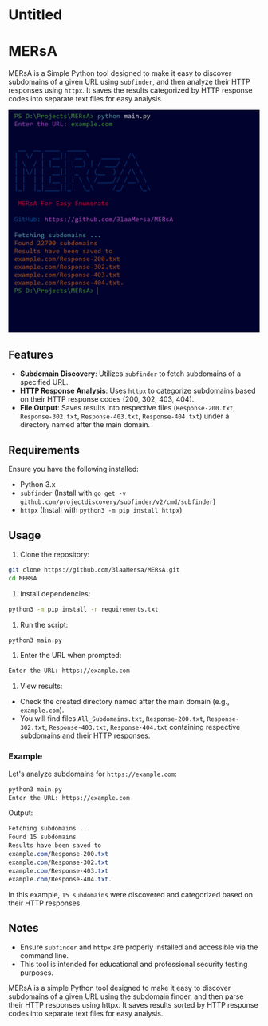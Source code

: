 # Untitled

# MERsA

MERsA is a Simple Python tool designed to make it easy to discover subdomains of a given URL using `subfinder`, and then analyze their HTTP responses using `httpx`. It saves the results categorized by HTTP response codes into separate text files for easy analysis.

![Untitled](example/photo.png)

## Features

- **Subdomain Discovery**: Utilizes `subfinder` to fetch subdomains of a specified URL.
- **HTTP Response Analysis**: Uses `httpx` to categorize subdomains based on their HTTP response codes (200, 302, 403, 404).
- **File Output**: Saves results into respective files (`Response-200.txt`, `Response-302.txt`, `Response-403.txt`, `Response-404.txt`) under a directory named after the main domain.

## Requirements

Ensure you have the following installed:

- Python 3.x
- `subfinder` (Install with `go get -v github.com/projectdiscovery/subfinder/v2/cmd/subfinder`)
- `httpx` (Install with `python3 -m pip install httpx`)

## Usage

1. Clone the repository:

```bash
git clone https://github.com/3laaMersa/MERsA.git
cd MERsA
```

1. Install dependencies:

```bash
python3 -m pip install -r requirements.txt
```

1. Run the script:

```bash
python3 main.py
```

1. Enter the URL when prompted:

```bash
Enter the URL: https://example.com
```

1. View results:
- Check the created directory named after the main domain (e.g., `example.com`).
- You will find files `All_Subdomains.txt`, `Response-200.txt`, `Response-302.txt`, `Response-403.txt`, `Response-404.txt` containing respective subdomains and their HTTP responses.

### Example

Let's analyze subdomains for `https://example.com`:

```bash
python3 main.py
Enter the URL: https://example.com
```

Output:

```css
Fetching subdomains ...
Found 15 subdomains
Results have been saved to
example.com/Response-200.txt
example.com/Response-302.txt
example.com/Response-403.txt
example.com/Response-404.txt.
```

In this example, `15 subdomains` were discovered and categorized based on their HTTP responses.

## Notes

- Ensure `subfinder` and `httpx` are properly installed and accessible via the command line.
- This tool is intended for educational and professional security testing purposes.

MERsA is a simple Python tool designed to make it easy to discover subdomains of a given URL using the subdomain finder, and then parse their HTTP responses using httpx. It saves results sorted by HTTP response codes into separate text files for easy analysis.